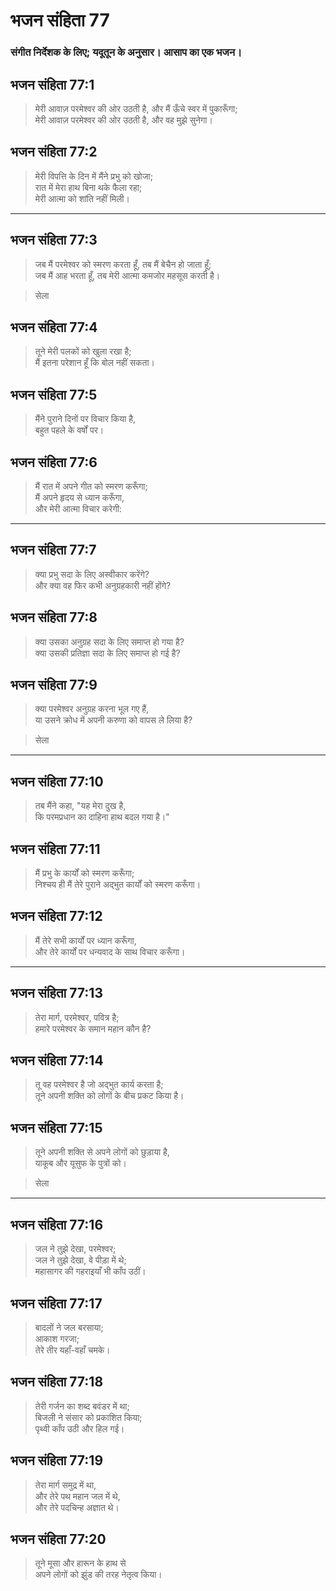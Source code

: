 # भजन संहिता 77

### संगीत निर्देशक के लिए; यदूतून के अनुसार। आसाप का एक भजन।

## भजन संहिता 77:1

> मेरी आवाज़ परमेश्वर की ओर उठती है, और मैं ऊँचे स्वर में पुकारूँगा;  
> मेरी आवाज़ परमेश्वर की ओर उठती है, और वह मुझे सुनेगा।

## भजन संहिता 77:2

> मेरी विपत्ति के दिन में मैंने प्रभु को खोजा;  
> रात में मेरा हाथ बिना थके फैला रहा;  
> मेरी आत्मा को शांति नहीं मिली।

---

## भजन संहिता 77:3

> जब मैं परमेश्वर को स्मरण करता हूँ, तब मैं बेचैन हो जाता हूँ;  
> जब मैं आह भरता हूँ, तब मेरी आत्मा कमजोर महसूस करती है।

> सेला

## भजन संहिता 77:4

> तूने मेरी पलकों को खुला रखा है;  
> मैं इतना परेशान हूँ कि बोल नहीं सकता।

## भजन संहिता 77:5

> मैंने पुराने दिनों पर विचार किया है,  
> बहुत पहले के वर्षों पर।

## भजन संहिता 77:6

> मैं रात में अपने गीत को स्मरण करूँगा;  
> मैं अपने हृदय से ध्यान करूँगा,  
> और मेरी आत्मा विचार करेगी:

---

## भजन संहिता 77:7

> क्या प्रभु सदा के लिए अस्वीकार करेंगे?  
> और क्या वह फिर कभी अनुग्रहकारी नहीं होंगे?

## भजन संहिता 77:8

> क्या उसका अनुग्रह सदा के लिए समाप्त हो गया है?  
> क्या उसकी प्रतिज्ञा सदा के लिए समाप्त हो गई है?

## भजन संहिता 77:9

> क्या परमेश्वर अनुग्रह करना भूल गए हैं,  
> या उसने क्रोध में अपनी करुणा को वापस ले लिया है?

> सेला

---

## भजन संहिता 77:10

> तब मैंने कहा, "यह मेरा दुख है,  
> कि परमप्रधान का दाहिना हाथ बदल गया है।"

## भजन संहिता 77:11

> मैं प्रभु के कार्यों को स्मरण करूँगा;  
> निश्चय ही मैं तेरे पुराने अद्भुत कार्यों को स्मरण करूँगा।

## भजन संहिता 77:12

> मैं तेरे सभी कार्यों पर ध्यान करूँगा,  
> और तेरे कार्यों पर धन्यवाद के साथ विचार करूँगा।

---

## भजन संहिता 77:13

> तेरा मार्ग, परमेश्वर, पवित्र है;  
> हमारे परमेश्वर के समान महान कौन है?

## भजन संहिता 77:14

> तू वह परमेश्वर है जो अद्भुत कार्य करता है;  
> तूने अपनी शक्ति को लोगों के बीच प्रकट किया है।

## भजन संहिता 77:15

> तूने अपनी शक्ति से अपने लोगों को छुड़ाया है,  
> याकूब और यूसुफ के पुत्रों को।

> सेला

---

## भजन संहिता 77:16

> जल ने तुझे देखा, परमेश्वर;  
> जल ने तुझे देखा, वे पीड़ा में थे;  
> महासागर की गहराइयाँ भी काँप उठीं।

## भजन संहिता 77:17

> बादलों ने जल बरसाया;  
> आकाश गरजा;  
> तेरे तीर यहाँ-वहाँ चमके।

## भजन संहिता 77:18

> तेरी गर्जन का शब्द बवंडर में था;  
> बिजली ने संसार को प्रकाशित किया;  
> पृथ्वी काँप उठी और हिल गई।

## भजन संहिता 77:19

> तेरा मार्ग समुद्र में था,  
> और तेरे पथ महान जल में थे,  
> और तेरे पदचिन्ह अज्ञात थे।

## भजन संहिता 77:20

> तूने मूसा और हारून के हाथ से  
> अपने लोगों को झुंड की तरह नेतृत्व किया।

